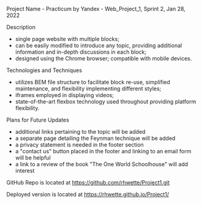 Project Name - Practicum by Yandex - Web_Project_1, Sprint 2, Jan 28, 2022

Description

- single page website with multiple blocks;
- can be easily modified to introduce any topic, providing additional information and in-depth discussions in each block;
- designed using the Chrome browser; compatible with mobile devices.

Technologies and Techniques

- utilizes BEM file structure to facilitate block re-use, simplified maintenance, and flexibility implementing different styles;
- iframes employed in displaying videos;
- state-of-the-art flexbox technology used throughout providing platform flexibility.

Plans for Future Updates

- additional links pertaining to the topic will be added
- a separate page detailing the Feynman technique will be added
- a privacy statement is needed in the footer section
- a "contact us" button placed in the footer and linking to an email form will be helpful
- a link to a review of the book "The One World Schoolhouse" will add interest

GitHub Repo is located at https://github.com/rhwette/Project1.git

Deployed version is located at https://rhwette.github.io/Project1/
